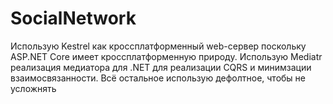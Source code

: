 # SocialNetwork

Использую Kestrel как кроссплатформенный web-сервер поскольку ASP.NET Core имеет кроссплатформенную природу.
Использую Mediatr реализация медиатора для .NET для реализации CQRS и минимзации взаимосвязанности.
Всё остальное использую дефолтное, чтобы не усложнять 
